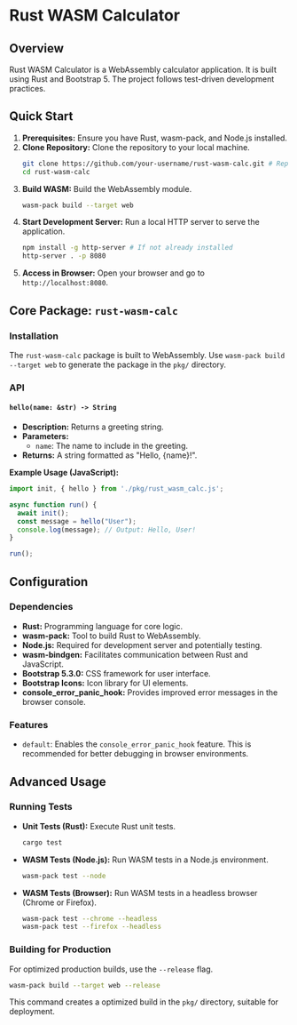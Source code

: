 # Rust WASM Calculator

## Overview

Rust WASM Calculator is a WebAssembly calculator application. It is built using Rust and Bootstrap 5. The project follows test-driven development practices.

## Quick Start

1. **Prerequisites:** Ensure you have Rust, wasm-pack, and Node.js installed.
2. **Clone Repository:** Clone the repository to your local machine.
   ```bash
   git clone https://github.com/your-username/rust-wasm-calc.git # Replace with actual repo URL
   cd rust-wasm-calc
   ```
3. **Build WASM:** Build the WebAssembly module.
   ```bash
   wasm-pack build --target web
   ```
4. **Start Development Server:** Run a local HTTP server to serve the application.
   ```bash
   npm install -g http-server # If not already installed
   http-server . -p 8080
   ```
5. **Access in Browser:** Open your browser and go to `http://localhost:8080`.

## Core Package: `rust-wasm-calc`

### Installation

The `rust-wasm-calc` package is built to WebAssembly. Use `wasm-pack build --target web` to generate the package in the `pkg/` directory.

### API

#### `hello(name: &str) -> String`

- **Description:**  Returns a greeting string.
- **Parameters:**
    - `name`:  The name to include in the greeting.
- **Returns:**  A string formatted as "Hello, {name}!".

**Example Usage (JavaScript):**

```javascript
import init, { hello } from './pkg/rust_wasm_calc.js';

async function run() {
  await init();
  const message = hello("User");
  console.log(message); // Output: Hello, User!
}

run();
```

## Configuration

### Dependencies

- **Rust:** Programming language for core logic.
- **wasm-pack:** Tool to build Rust to WebAssembly.
- **Node.js:**  Required for development server and potentially testing.
- **wasm-bindgen:**  Facilitates communication between Rust and JavaScript.
- **Bootstrap 5.3.0:**  CSS framework for user interface.
- **Bootstrap Icons:** Icon library for UI elements.
- **console_error_panic_hook:**  Provides improved error messages in the browser console.

### Features

- `default`: Enables the `console_error_panic_hook` feature. This is recommended for better debugging in browser environments.

## Advanced Usage

### Running Tests

- **Unit Tests (Rust):** Execute Rust unit tests.
  ```bash
  cargo test
  ```
- **WASM Tests (Node.js):** Run WASM tests in a Node.js environment.
  ```bash
  wasm-pack test --node
  ```
- **WASM Tests (Browser):** Run WASM tests in a headless browser (Chrome or Firefox).
  ```bash
  wasm-pack test --chrome --headless
  wasm-pack test --firefox --headless
  ```

### Building for Production

For optimized production builds, use the `--release` flag.

```bash
wasm-pack build --target web --release
```

This command creates a optimized build in the `pkg/` directory, suitable for deployment.







